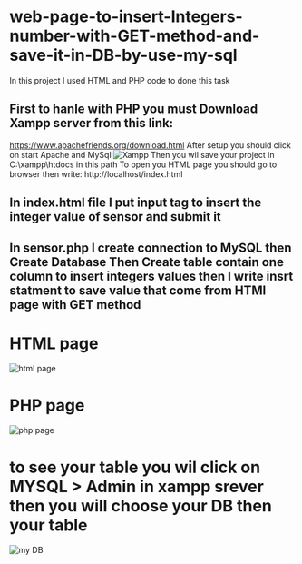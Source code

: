 # web-page-to-insert-Integers-number-with-GET-method-and-save-it-in-DB-by-use-my-sql
In this project I used HTML and PHP code to done this task 
## First to hanle with PHP you must Download Xampp server from this link:
https://www.apachefriends.org/download.html
After setup you should click on start Apache and MySql
![Xampp](https://user-images.githubusercontent.com/108132445/181941150-4e4eb025-e944-491e-844e-6b7b77ae3dac.PNG)
Then you wil save your project in C:\xampp\htdocs in this path
To open you HTML page you should go to browser then write:
http://localhost/index.html
## In index.html file I put input tag to insert the integer value of sensor and submit it
## In sensor.php I create connection to MySQL then Create Database Then Create table contain one column to insert integers values then I write insrt statment to save value that come from HTMl page with GET method 
# HTML page
![html page](https://user-images.githubusercontent.com/108132445/181946950-3b56c9dd-13fa-425d-9d87-b0ff2dbeb321.PNG)
# PHP page
![php page](https://user-images.githubusercontent.com/108132445/181947311-efd90f91-888a-4fa2-92b5-51c81ba06a32.PNG)
# to see your table you wil click on MYSQL > Admin  in xampp srever then you will choose your DB then your table 
![my DB](https://user-images.githubusercontent.com/108132445/181950298-98436590-5d4a-436a-832c-e40e75dbdb49.PNG)

